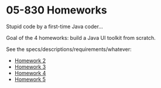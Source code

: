05-830 Homeworks
================

Stupid code by a first-time Java coder...

Goal of the 4 homeworks: build a Java UI toolkit from scratch.

See the specs/descriptions/requirements/whatever:
* [Homework 2](http://www.cs.cmu.edu/~bam/uicourse/830spring13/homework_2.html)
* [Homework 3](http://www.cs.cmu.edu/~bam/uicourse/830spring13/homework_3.html)
* [Homework 4](http://www.cs.cmu.edu/~bam/uicourse/830spring13/homework_4.html)
* [Homework 5](http://www.cs.cmu.edu/~bam/uicourse/830spring13/homework_5.html)

